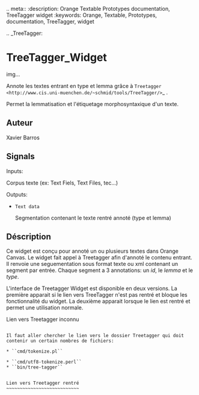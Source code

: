 .. meta::
   :description: Orange Textable Prototypes documentation, TreeTagger 
                 widget
   :keywords: Orange, Textable, Prototypes, documentation, TreeTagger,
              widget

.. _TreeTagger:

TreeTagger_Widget
=================

img...

Annote les textes entrant en type et lemma grâce à `Treetagger 
<http://www.cis.uni-muenchen.de/~schmid/tools/TreeTagger/>`_ .

Permet la lemmatisation et l'étiquetage morphosyntaxique d'un texte.

Auteur
------

Xavier Barros

Signals
-------

Inputs: 

   Corpus texte (ex: Text Fiels, Text Files, tec...)

Outputs:

* ``Text data``

  Segmentation contenant le texte rentré annoté (type et lemma)

Déscription
-----------

Ce widget est conçu pour annoté un ou plusieurs textes dans Orange Canvas. 
Le widget fait appel à Treetagger afin d'annoté le contenu entrant.
Il renvoie une seguementation sous format texte ou xml contenant un segment par entrée.
Chaque segment a 3 annotations: un *id*, le *lemma* et le *type*.

L'interface de Treetagger Widget est disponible en deux versions.
La première apparait si le lien vers TreeTagger n'est pas rentré et bloque les fonctionnalité du widget.
La deuxième apparait lorsque le lien est rentré et permet une utilisation normale.

Lien vers Treetagger inconnu
~~~~~~~~~~~~~~~~~~~~~~~~~~~~

Il faut aller chercher le lien vers le dossier Treetagger qui doit contenir un certain nombres de fichiers:

* ``cmd/tokenize.pl``

* ``cmd/utf8-tokenize.perl``
* ``bin/tree-tagger``


Lien vers Treetagger rentré
~~~~~~~~~~~~~~~~~~~~~~~~~~~


